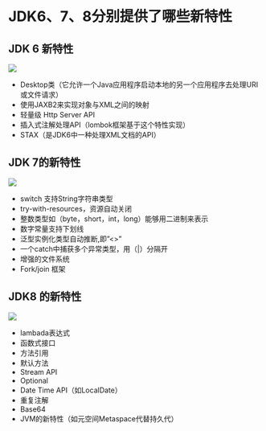 # **JDK6、7、8分别提供了哪些新特性**

## **JDK 6 新特性**

![](http://120.77.237.175:9080/photos/eight/java/base/01.jpg)

- Desktop类（它允许一个Java应用程序启动本地的另一个应用程序去处理URI或文件请求）
- 使用JAXB2来实现对象与XML之间的映射
- 轻量级 Http Server API
- 插入式注解处理API（lombok框架基于这个特性实现）
- STAX（是JDK6中一种处理XML文档的API）

## **JDK 7的新特性**

![](http://120.77.237.175:9080/photos/eight/java/base/02.jpg)

- switch 支持String字符串类型
- try-with-resources，资源自动关闭
- 整数类型如（byte，short，int，long）能够用二进制来表示
- 数字常量支持下划线
- 泛型实例化类型自动推断,即”<>”
- 一个catch中捕获多个异常类型，用（|）分隔开
- 增强的文件系统
- Fork/join 框架

## **JDK8 的新特性**

![](http://120.77.237.175:9080/photos/eight/java/base/03.jpg)

- lambada表达式
- 函数式接口
- 方法引用
- 默认方法
- Stream API
- Optional
- Date Time API（如LocalDate）
- 重复注解
- Base64
- JVM的新特性（如元空间Metaspace代替持久代）